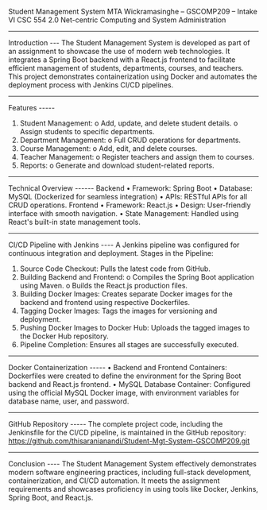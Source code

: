Student Management System
MTA Wickramasinghe – GSCOMP209 – Intake VI
CSC 554 2.0 Net-centric Computing and System Administration
________________________________________
Introduction ---  The Student Management System is developed as part of an assignment to showcase the use of modern web technologies. It integrates a Spring Boot backend with a React.js frontend to facilitate efficient management of students, departments, courses, and teachers. This project demonstrates containerization using Docker and automates the deployment process with Jenkins CI/CD pipelines.
________________________________________
Features  -----
1.	Student Management:
o	Add, update, and delete student details.
o	Assign students to specific departments.
2.	Department Management:
o	Full CRUD operations for departments.
3.	Course Management:
o	Add, edit, and delete courses.
4.	Teacher Management:
o	Register teachers and assign them to courses.
5.	Reports:
o	Generate and download student-related reports.
________________________________________
Technical Overview ------
Backend
•	Framework: Spring Boot
•	Database: MySQL (Dockerized for seamless integration)
•	APIs: RESTful APIs for all CRUD operations.
Frontend
•	Framework: React.js
•	Design: User-friendly interface with smooth navigation.
•	State Management: Handled using React's built-in state management tools.
________________________________________
CI/CD Pipeline with Jenkins ----
A Jenkins pipeline was configured for continuous integration and deployment.
Stages in the Pipeline:
1.	Source Code Checkout: Pulls the latest code from GitHub.
2.	Building Backend and Frontend:
o	Compiles the Spring Boot application using Maven.
o	Builds the React.js production files.
3.	Building Docker Images: Creates separate Docker images for the backend and frontend using respective Dockerfiles.
4.	Tagging Docker Images: Tags the images for versioning and deployment.
5.	Pushing Docker Images to Docker Hub: Uploads the tagged images to the Docker Hub repository.
6.	Pipeline Completion: Ensures all stages are successfully executed.
________________________________________
Docker Containerization -----
•	Backend and Frontend Containers:
Dockerfiles were created to define the environment for the Spring Boot backend and React.js frontend.
•	MySQL Database Container:
Configured using the official MySQL Docker image, with environment variables for database name, user, and password.
________________________________________
GitHub Repository  -----
The complete project code, including the Jenkinsfile for the CI/CD pipeline, is maintained in the GitHub repository:
https://github.com/thisaranianandi/Student-Mgt-System-GSCOMP209.git
________________________________________
Conclusion  ----
The Student Management System effectively demonstrates modern software engineering practices, including full-stack development, containerization, and CI/CD automation. It meets the assignment requirements and showcases proficiency in using tools like Docker, Jenkins, Spring Boot, and React.js.

